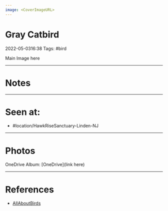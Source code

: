 ```yaml
---
image: <CoverImageURL>
---
```


# **Gray Catbird**
2022-05-0316:38
Tags: #bird


Main Image here

---------------------------------------------------------------
# **Notes**

---------------------------------------------------------------
# Seen at:
-   #location/HawkRiseSanctuary-Linden-NJ 

---------------------------------------------------------------
# **Photos**
OneDrive Album: [OneDrive](link here)

---------------------------------------------------------------
# References
- [AllAboutBirds](https://www.allaboutbirds.org/guide/Gray_Catbird/overview)
